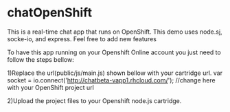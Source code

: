 # chatOpenShift
This is a real-time chat app that runs on OpenShift. 
This demo uses node.sj, socke-io, and express. Feel free to add new features 

To have this app running on your Openshift Online account you just need to follow the steps bellow:

1)Replace the url(public/js/main.js) shown bellow with your cartridge url.
var socket = io.connect('http://chatbeta-vapp1.rhcloud.com/'); //change here with your OpenShift project url

2)Upload the project files to your Openshift node.js cartridge.

